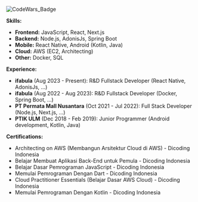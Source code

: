 ![CodeWars_Badge](https://www.codewars.com/users/uzzzzy/badges/large?theme=light)

**Skills:**
* **Frontend:** JavaScript, React, Next.js
* **Backend:** Node.js, AdonisJs, Spring Boot
* **Mobile:** React Native, Android (Kotlin, Java)
* **Cloud:** AWS (EC2, Architecting)
* **Other:** Docker, SQL

**Experience:**
* **ifabula** (Aug 2023 - Present): R&D Fullstack Developer (React Native, AdonisJs, ...)
* **ifabula** (Aug 2022 - Aug 2023): R&D Fullstack Developer (Docker, Spring Boot, ...)
* **PT Permata Mall Nusantara** (Oct 2021 - Jul 2022): Full Stack Developer (Node.js, Next.js, ...)
* **PTIK ULM** (Dec 2018 - Feb 2019): Junior Programmer (Android development, Kotlin, Java)

**Certifications:**
* Architecting on AWS (Membangun Arsitektur Cloud di AWS) - Dicoding Indonesia
* Belajar Membuat Aplikasi Back-End untuk Pemula - Dicoding Indonesia
* Belajar Dasar Pemrograman JavaScript - Dicoding Indonesia
* Memulai Pemrograman Dengan Dart - Dicoding Indonesia
* Cloud Practitioner Essentials (Belajar Dasar AWS Cloud) - Dicoding Indonesia
* Memulai Pemrograman Dengan Kotlin - Dicoding Indonesia
